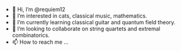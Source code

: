 - 👋 Hi, I’m @requiem12
- 👀 I’m interested in cats, classical music, mathematics.
- 🌱 I’m currently learning classical guitar and quantum field theory.
- 💞️ I’m looking to collaborate on string quartets and extremal combinatorics.
- 📫 How to reach me ...

<!---
requiem12/requiem12 is a ✨ special ✨ repository because its `README.md` (this file) appears on your GitHub profile.
You can click the Preview link to take a look at your changes.
--->
